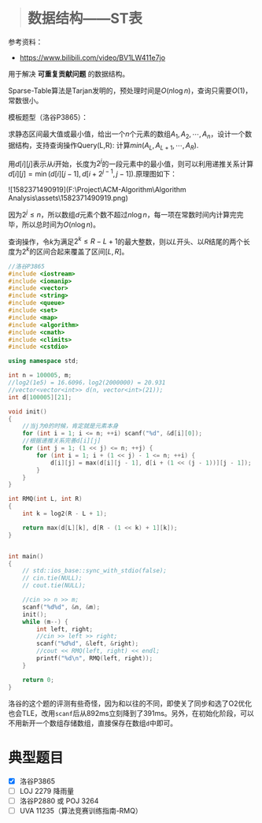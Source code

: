 > # 数据结构——ST表

参考资料：

* https://www.bilibili.com/video/BV1LW411e7jo

用于解决 **可重复贡献问题** 的数据结构。

Sparse-Table算法是Tarjan发明的，预处理时间是$O(n \log n)$，查询只需要$O(1)$，常数很小。

模板题型（洛谷P3865）：

求静态区间最大值或最小值，给出一个$n$个元素的数组$A_1,A_2,\cdots, A_n$，设计一个数据结构，支持查询操作Query(L,R): 计算$min(A_L,A_{L+1},\cdots,A_R)$.

用$d[i][j]$表示从$i$开始，长度为$2^j$的一段元素中的最小值，则可以利用递推关系计算$d[i][j] = \min(d[i][j - 1],d[i + 2^{j-1}, j -1])$.原理图如下：

![1582371490919](F:\Project\ACM-Algorithm\Algorithm Analysis\assets\1582371490919.png)

因为$2^j \leq n$，所以数组$d$元素个数不超过$n\log n$，每一项在常数时间内计算完完毕，所以总时间为$O(n \log n)$。

查询操作，令$k$为满足$2^k \leq R - L + 1$的最大整数，则以$L$开头、以$R$结尾的两个长度为$2^k$的区间合起来覆盖了区间$[L, R]$。

```c++
//洛谷P3865
#include <iostream>
#include <iomanip>
#include <vector>
#include <string>
#include <queue>
#include <set>
#include <map>
#include <algorithm>
#include <cmath>
#include <climits>
#include <cstdio>

using namespace std;

int n = 100005, m;
//log2(1e5) = 16.6096，log2(2000000) = 20.931
//vector<vector<int>> d(n, vector<int>(21));
int d[100005][21];

void init()
{
	//当j为0的时候，肯定就是元素本身
	for (int i = 1; i <= n; ++i) scanf("%d", &d[i][0]);
	//根据递推关系完善d[i][j]
	for (int j = 1; (1 << j) <= n; ++j) {
		for (int i = 1; i + (1 << j) - 1 <= n; ++i) {
			d[i][j] = max(d[i][j - 1], d[i + (1 << (j - 1))][j - 1]);
		}
	}
}

int RMQ(int L, int R)
{
	int k = log2(R - L + 1);

	return max(d[L][k], d[R - (1 << k) + 1][k]);
}


int main()
{
	// std::ios_base::sync_with_stdio(false);
	// cin.tie(NULL);
	// cout.tie(NULL);

	//cin >> n >> m;
	scanf("%d%d", &n, &m);
	init();
	while (m--) {
		int left, right;
		//cin >> left >> right;
		scanf("%d%d", &left, &right);
		//cout << RMQ(left, right) << endl;
		printf("%d\n", RMQ(left, right));
	}

	return 0;
}
```

洛谷的这个题的评测有些奇怪，因为和以往的不同，即使关了同步和选了O2优化也会TLE，改用`scanf`后从892ms立刻降到了391ms。另外，在初始化阶段，可以不用新开一个数组存储数组，直接保存在数组`d`中即可。





# 典型题目

- [x] 洛谷P3865
- [ ] LOJ 2279 降雨量
- [ ] 洛谷P2880 或 POJ 3264
- [ ] UVA 11235（算法竞赛训练指南-RMQ）